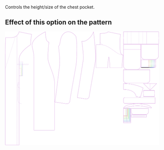 Controls the height/size of the chest pocket.

## Effect of this option on the pattern

![This image shows the effect of this option by superimposing several variants that have a different value for this option](carlita_chestpocketheight_sample.svg "Effect of this option on the pattern")
